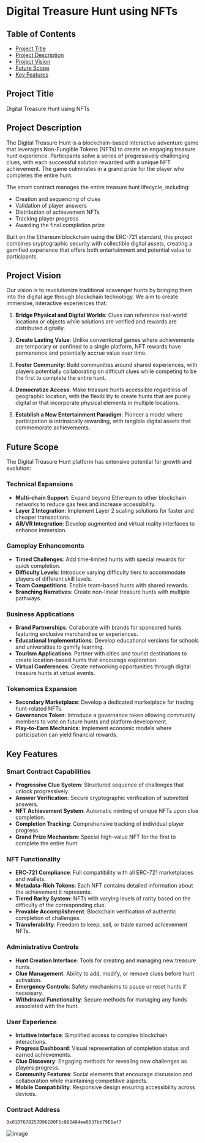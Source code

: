 # Digital Treasure Hunt using NFTs

## Table of Contents
- [Project Title](#project-title)
- [Project Description](#project-description)
- [Project Vision](#project-vision)
- [Future Scope](#future-scope)
- [Key Features](#key-features)

## Project Title

Digital Treasure Hunt using NFTs

## Project Description

The Digital Treasure Hunt is a blockchain-based interactive adventure game that leverages Non-Fungible Tokens (NFTs) to create an engaging treasure hunt experience. Participants solve a series of progressively challenging clues, with each successful solution rewarded with a unique NFT achievement. The game culminates in a grand prize for the player who completes the entire hunt.

The smart contract manages the entire treasure hunt lifecycle, including:
- Creation and sequencing of clues
- Validation of player answers
- Distribution of achievement NFTs
- Tracking player progress
- Awarding the final completion prize

Built on the Ethereum blockchain using the ERC-721 standard, this project combines cryptographic security with collectible digital assets, creating a gamified experience that offers both entertainment and potential value to participants.

## Project Vision

Our vision is to revolutionize traditional scavenger hunts by bringing them into the digital age through blockchain technology. We aim to create immersive, interactive experiences that:

1. **Bridge Physical and Digital Worlds**: Clues can reference real-world locations or objects while solutions are verified and rewards are distributed digitally.

2. **Create Lasting Value**: Unlike conventional games where achievements are temporary or confined to a single platform, NFT rewards have permanence and potentially accrue value over time.

3. **Foster Community**: Build communities around shared experiences, with players potentially collaborating on difficult clues while competing to be the first to complete the entire hunt.

4. **Democratize Access**: Make treasure hunts accessible regardless of geographic location, with the flexibility to create hunts that are purely digital or that incorporate physical elements in multiple locations.

5. **Establish a New Entertainment Paradigm**: Pioneer a model where participation is intrinsically rewarding, with tangible digital assets that commemorate achievements.

## Future Scope

The Digital Treasure Hunt platform has extensive potential for growth and evolution:

### Technical Expansions
- **Multi-chain Support**: Expand beyond Ethereum to other blockchain networks to reduce gas fees and increase accessibility.
- **Layer 2 Integration**: Implement Layer 2 scaling solutions for faster and cheaper transactions.
- **AR/VR Integration**: Develop augmented and virtual reality interfaces to enhance immersion.

### Gameplay Enhancements
- **Timed Challenges**: Add time-limited hunts with special rewards for quick completion.
- **Difficulty Levels**: Introduce varying difficulty tiers to accommodate players of different skill levels.
- **Team Competitions**: Enable team-based hunts with shared rewards.
- **Branching Narratives**: Create non-linear treasure hunts with multiple pathways.

### Business Applications
- **Brand Partnerships**: Collaborate with brands for sponsored hunts featuring exclusive merchandise or experiences.
- **Educational Implementations**: Develop educational versions for schools and universities to gamify learning.
- **Tourism Applications**: Partner with cities and tourist destinations to create location-based hunts that encourage exploration.
- **Virtual Conferences**: Create networking opportunities through digital treasure hunts at virtual events.

### Tokenomics Expansion
- **Secondary Marketplace**: Develop a dedicated marketplace for trading hunt-related NFTs.
- **Governance Token**: Introduce a governance token allowing community members to vote on future hunts and platform development.
- **Play-to-Earn Mechanics**: Implement economic models where participation can yield financial rewards.

## Key Features

### Smart Contract Capabilities
- **Progressive Clue System**: Structured sequence of challenges that unlock progressively.
- **Answer Verification**: Secure cryptographic verification of submitted answers.
- **NFT Achievement System**: Automatic minting of unique NFTs upon clue completion.
- **Completion Tracking**: Comprehensive tracking of individual player progress.
- **Grand Prize Mechanism**: Special high-value NFT for the first to complete the entire hunt.

### NFT Functionality
- **ERC-721 Compliance**: Full compatibility with all ERC-721 marketplaces and wallets.
- **Metadata-Rich Tokens**: Each NFT contains detailed information about the achievement it represents.
- **Tiered Rarity System**: NFTs with varying levels of rarity based on the difficulty of the corresponding clue.
- **Provable Accomplishment**: Blockchain verification of authentic completion of challenges.
- **Transferability**: Freedom to keep, sell, or trade earned achievement NFTs.

### Administrative Controls
- **Hunt Creation Interface**: Tools for creating and managing new treasure hunts.
- **Clue Management**: Ability to add, modify, or remove clues before hunt activation.
- **Emergency Controls**: Safety mechanisms to pause or reset hunts if necessary.
- **Withdrawal Functionality**: Secure methods for managing any funds associated with the hunt.

### User Experience
- **Intuitive Interface**: Simplified access to complex blockchain interactions.
- **Progress Dashboard**: Visual representation of completion status and earned achievements.
- **Clue Discovery**: Engaging methods for revealing new challenges as players progress.
- **Community Features**: Social elements that encourage discussion and collaboration while maintaining competitive aspects.
- **Mobile Compatibility**: Responsive design ensuring accessibility across devices.

### Contract Address
`0x01D7678257D96280F6c882484ee8037bb79E6af7`

![image](https://github.com/user-attachments/assets/f1a9120f-99b7-4a7c-9a01-3c00734f34dc)

